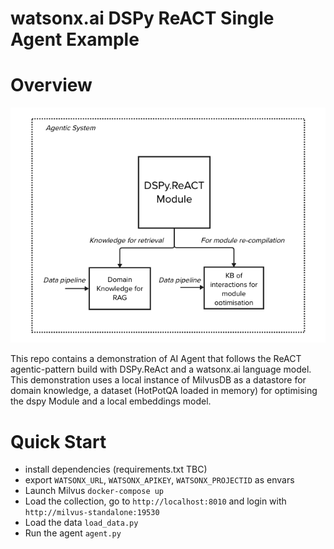 # watsonx.ai DSPy ReACT Single Agent Example

# Overview

![](overview.png)

This repo contains a demonstration of AI Agent that follows the ReACT agentic-pattern build with DSPy.ReAct and a watsonx.ai language model. This demonstration uses a local instance of MilvusDB as a datastore for domain knowledge, a dataset (HotPotQA loaded in memory) for optimising the dspy Module and a local embeddings model.

# Quick Start

- install dependencies (requirements.txt TBC)
- export `WATSONX_URL`, `WATSONX_APIKEY`, `WATSONX_PROJECTID` as envars
- Launch Milvus `docker-compose up`
- Load the collection, go to `http://localhost:8010` and login with `http://milvus-standalone:19530`
- Load the data `load_data.py`
- Run the agent `agent.py`

